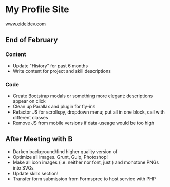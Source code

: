 # My Profile Site

www.eideldev.com

## End of February

### Content
* Update "History" for past 6 months
* Write content for project and skill descriptions

### Code
* Create Bootstrap modals or something more elegant: descriptions appear on click
* Clean up Parallax and plugin for fly-ins
* Refactor JS for scrollspy, dropdown menu; put all in one block, call with different classes
* Remove JS from mobile versions if data-useage would be too high

## After Meeting with B

* Darken background/find higher quality version of 
* Optimize all images. Grunt, Gulp, Photoshop! 
* Make all icon images (i.e. neither <i></i> nor font, just <img>) and monotone PNGs into SVGs
* Update skills section!
* Transfer form submission from Formspree to host service with PHP

